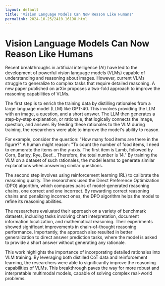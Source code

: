 ```yaml
---
layout: default
title: 'Vision Language Models Can Now Reason Like Humans'
permalink: 2024-10-25/2410.16198.html
---
```

# Vision Language Models Can Now Reason Like Humans

Recent breakthroughs in artificial intelligence (AI) have led to the development of powerful vision language models (VLMs) capable of understanding and reasoning about images. However, current VLMs struggle to generalize to complex tasks that require detailed reasoning. A new paper published on arXiv proposes a two-fold approach to improve the reasoning capabilities of VLMs.

The first step is to enrich the training data by distilling rationales from a large language model (LLM) like GPT-40. This involves providing the LLM with an image, a question, and a short answer. The LLM then generates a step-by-step explanation, or rationale, that logically connects the image, question, and answer. By feeding these rationales to the VLM during training, the researchers were able to improve the model's ability to reason.

For example, consider the question: "How many food items are there in the figure?" A human might reason: "To count the number of food items, I need to enumerate the items on the y-axis. The first item is Lamb, followed by Corn, Barley, Rye, Beef… Therefore, the total number is 14."  By training the VLM on a dataset of such rationales, the model learns to generate similar explanations when answering similar questions.

The second step involves using reinforcement learning (RL) to calibrate the reasoning quality. The researchers used the Direct Preference Optimization (DPO) algorithm, which compares pairs of model-generated reasoning chains, one correct and one incorrect. By rewarding correct reasoning chains and penalizing incorrect ones, the DPO algorithm helps the model to refine its reasoning abilities.

The researchers evaluated their approach on a variety of benchmark datasets, including tasks involving chart interpretation, document information localization, and mathematical reasoning.  Their experiments showed significant improvements in chain-of-thought reasoning performance. Importantly, the approach also resulted in better generalization to direct answer prediction tasks, where the model is asked to provide a short answer without generating any rationale.

This work highlights the importance of incorporating detailed rationales into VLM training. By leveraging both distilled CoT data and reinforcement learning, the researchers were able to significantly improve the reasoning capabilities of VLMs. This breakthrough paves the way for more robust and interpretable multimodal models, capable of solving complex real-world problems.